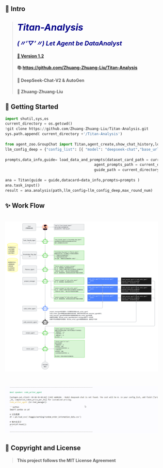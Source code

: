 
## 🤖 Intro
 
> ## <span style="color:darkblue; font-size:30px; font-weight:bold; font-style:italic;">Titan-Analysis</span>
> #### <span style="color:darkblue; font-size:20px; font-weight:bold; font-style:italic;">(〃’▽’〃) Let Agent be DataAnalyst</span>
> #### <a href="https://github.com/Zhuang-Zhuang-Liu/Titan-Analysis">🔗 Version 1.2</a>
> #### 📚 https://github.com/Zhuang-Zhuang-Liu/Titan-Analysis
> #### 🤝 DeepSeek-Chat-V2 & AutoGen
> #### 📢 Zhuang-Zhuang-Liu
 
   
## 🚀 Getting Started
```python
import shutil,sys,os
current_directory = os.getcwd()
!git clone https://github.com/Zhuang-Zhuang-Liu/Titan-Analysis.git
sys.path.append( current_directory +'/Titan-Analysis') 

from agent_zoo.GroupChat import Titan,agent_create,show_chat_history,load_data_and_prompts
llm_config_deep = {"config_list": [{ "model": "deepseek-chat","base_url": 'https://api.deepseek.com/v1',"api_key": "sk-xx","temperature": 1.0 }] }

prompts,data_info,guide= load_data_and_prompts(dataset_card_path = current_directory +'/Titan-Analysis/dataset/demo_dataset_card.json',
                                         agent_prompts_path = current_directory + '/Titan-Analysis/agent_zoo/agent_prompts.json',
                                         guide_path = current_directory +'/Titan-Analysis/rag_zoo/data_analysis_guide.json')

ana = Titan(guide = guide,datacard=data_info,prompts=prompts )
ana.task_input()
result = ana.analysis(path,llm_config=llm_config_deep,max_round_num)
```
  
## ✨ Work Flow
<h1 align="left">
<img src="https://github.com/Zhuang-Zhuang-Liu/Titan-Analysis/blob/main/picture/WorkFlow_CN_2408.png" width="800" alt="WorkFlow_CN_2408">
</h1>

<h1 align="left">
<img src="https://github.com/Zhuang-Zhuang-Liu/Titan-Analysis/blob/main/picture/test_gif.gif" width="800" alt="WorkFlow_CN_2408">
</h1>




   
## 🔐 Copyright and License
> #### This project follows the MIT License Agreement
